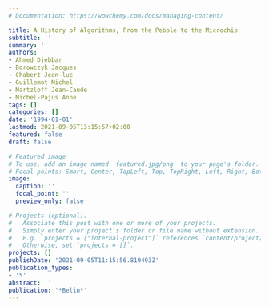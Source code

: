 ```yaml
---
# Documentation: https://wowchemy.com/docs/managing-content/

title: A History of Algorithms, From the Pebble to the Microchip
subtitle: ''
summary: ''
authors:
- Ahmed Djebbar
- Borowczyk Jacques
- Chabert Jean-luc 
- Guillemot Michel 
- Martzloff Jean-Caude 
- Michel-Pajus Anne
tags: []
categories: []
date: '1994-01-01'
lastmod: 2021-09-05T13:15:57+02:00
featured: false
draft: false

# Featured image
# To use, add an image named `featured.jpg/png` to your page's folder.
# Focal points: Smart, Center, TopLeft, Top, TopRight, Left, Right, BottomLeft, Bottom, BottomRight.
image:
  caption: ''
  focal_point: ''
  preview_only: false

# Projects (optional).
#   Associate this post with one or more of your projects.
#   Simply enter your project's folder or file name without extension.
#   E.g. `projects = ["internal-project"]` references `content/project/deep-learning/index.md`.
#   Otherwise, set `projects = []`.
projects: []
publishDate: '2021-09-05T11:15:56.819493Z'
publication_types:
- '5'
abstract: ''
publication: '*Belin*'
---
```

<style>
   footer p:nth-child(2) {
    font-size: 0.75rem;
    text-align: center;
    display: none;
}
blockquote{
  display: none;
}
 </style>